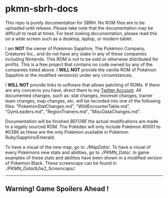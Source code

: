 # pkmn-sbrh-docs
This repo is purely documentation for SBRH. No ROM files are to be uploaded until release. Please take note that the documentation may be difficult to read at times. For best looking documentation, please read this on a wide screen such as a desktop, laptop, or modern tablet.

I am **NOT** the owner of Pokémon Sapphire, The Pokémon Company, Creatures Inc., and do not have any stake in any of these companies including Nintendo. This ROM is not to be sold or otherwise distributed for profits. This is a free project that contains no code owned by any of the companies listed above. I **WILL NOT** provide the vanilla ROM of Pokémon Sapphire or the modified version(s) under any circumstances.

I **WILL NOT** provide links to software that allows patching of ROMs. If there are any concerns you have, direct them to my [Twitter Account](https://twitter.com/saph_spl). All documented changes, such as: stat changes, moveset changes, trainer team changes, map changes, etc. will be recorded into one of the following files: "PokemonStatChanges.md", "WildEncounterTable.md", "GymLeaders.md", "RegionTrainers.md", "MiscDataChanges.md".

Documentation will be finished *BEFORE* the actual modifications are made to a legally sourced ROM. The Pokédex will only include Pokémon #0001 to #0386 as these are the only Pokémon available in Pokémon Ruby/Sapphire/Emerald.

To have a visual of the new map, go to *./MapData/*. To have a visual of every Pokémons new stats and abilities, go to *./PKMN_Data/*. In game examples of these stats and abilities have been shown in a modified version of Pokemon Black. These screencaps can be found in *./PKMN_Data/b2w2_Screencaps/*.

-----

## Warning! Game Spoilers Ahead !

